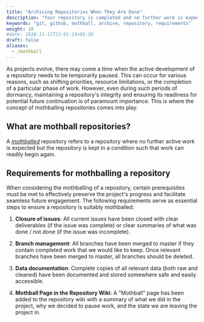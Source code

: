 ```yaml
---
title: "Archiving Repositories When They Are Done"
description: "Your repository is completed and no further work is expected? Keep it in good condition by making it ready to use again in the future if needed."
keywords: "git, github, mothball, archive, repository, requirements"
weight: 10
#date: 2020-11-11T22:01:14+05:30
draft: false
aliases:
  - /mothball
---
```


As projects evolve, there may come a time when the active development of a repository needs to be temporarily paused. This can occur for various reasons, such as shifting priorities, resource limitations, or the completion of a particular phase of work. However, even during such periods of dormancy, maintaining a repository's integrity and ensuring its readiness for potential future continuation is of paramount importance. This is where the concept of mothballing repositories comes into play.

## What are mothball repositories?

A *[mothballed](http://npic.orst.edu/images/mothballNN.gif)* repository refers to a repository where no further active work is expected but the repository is kept in a condition such that work can readily begin again.

## Requirements for mothballing a repository

When considering the mothballing of a repository, certain prerequisites must be met to effectively preserve the project's progress and facilitate seamless future engagement. The following requirements serve as essential steps to ensure a repository is suitably mothballed:

1. **Closure of issues**: All current issues have been closed with clear deliverables (if the issue was complete) or clear summaries of what was done / not done (if the issue was incomplete).

2. **Branch management**: All branches have been merged to master if they contain completed work that we would like to keep. Once relevant branches have been merged to master, all branches should be deleted.

3. **Data documentation**: Complete copies of all relevant data (both raw and cleaned) have been documented and stored somewhere safe and easily accessible.

4. **Mothball Page in the Repository Wiki**: A "Mothball" page has been added to the repository wiki with a summary of what we did in the project, why we decided to pause work, and the state we are leaving the project in.
